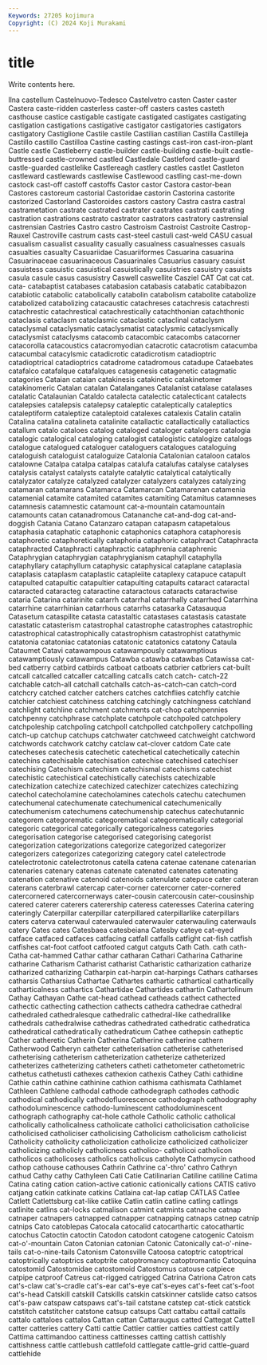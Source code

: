 ```yaml
---
Keywords: 27205 kojimura
Copyright: (C) 2024 Koji Murakami
---
```


# title

Write contents here.



llna castellum Castelnuovo-Tedesco Castelvetro casten Caster caster Castera caste-ridden casterless
caster-off casters castes casteth casthouse castice castigable castigate castigated castigates
castigating castigation castigations castigative castigator castigatories castigators castigatory Castiglione Castile
castile Castilian castilian Castilla Castilleja Castillo castillo Castilloa Castine casting
castings cast-iron cast-iron-plant Castle castle Castleberry castle-builder castle-building castle-built castle-buttressed
castle-crowned castled Castledale Castleford castle-guard castle-guarded castlelike Castlereagh castlery castles
castlet Castleton castleward castlewards castlewise Castlewood castling cast-me-down castock cast-off
castoff castoffs Castor castor Castora castor-bean Castores castoreum castorial Castoridae
castorin Castorina castorite castorized Castorland Castoroides castors castory Castra castra
castral castrametation castrate castrated castrater castrates castrati castrating castration castrations
castrato castrator castrators castratory castrensial castrensian Castries Castro castro Castroism
Castroist Castroite Castrop-Rauxel Castroville castrum casts cast-steel castuli cast-weld CASU
casual casualism casualist casuality casually casualness casualnesses casuals casualties casualty
Casuariidae Casuariiformes Casuarina casuarina Casuarinaceae casuarinaceous Casuarinales Casuarius casuary casuist
casuistess casuistic casuistical casuistically casuistries casuistry casuists casula casule casus
casusistry Caswell caswellite Casziel CAT Cat cat cat. cata- catabaptist
catabases catabasion catabasis catabatic catabibazon catabiotic catabolic catabolically catabolin catabolism
catabolite catabolize catabolized catabolizing catacaustic catachreses catachresis catachresti catachrestic catachrestical
catachrestically catachthonian catachthonic cataclasis cataclasm cataclasmic cataclastic cataclinal cataclysm cataclysmal
cataclysmatic cataclysmatist cataclysmic cataclysmically cataclysmist cataclysms catacomb catacombic catacombs catacorner
catacorolla catacoustics catacromyodian catacrotic catacrotism catacumba catacumbal catacylsmic catadicrotic catadicrotism
catadioptric catadioptrical catadioptrics catadrome catadromous catadupe Cataebates catafalco catafalque catafalques
catagenesis catagenetic catagmatic catagories Cataian cataian catakinesis catakinetic catakinetomer catakinomeric
Catalan catalan Catalanganes Catalanist catalase catalases catalatic Catalaunian Cataldo catalecta
catalectic catalecticant catalects catalepsies catalepsis catalepsy cataleptic cataleptically cataleptics cataleptiform
cataleptize cataleptoid catalexes catalexis Catalin catalin Catalina catalina catalineta catalinite
catallactic catallactically catallactics catallum catalo cataloes catalog cataloged cataloger catalogers
catalogia catalogic catalogical cataloging catalogist catalogistic catalogize catalogs catalogue catalogued
cataloguer cataloguers catalogues cataloguing cataloguish cataloguist cataloguize Catalonia Catalonian cataloon
catalos catalowne Catalpa catalpa catalpas catalufa catalufas catalyse catalyses catalysis
catalyst catalysts catalyte catalytic catalytical catalytically catalyzator catalyze catalyzed catalyzer
catalyzers catalyzes catalyzing catamaran catamarans Catamarca Catamarcan Catamarenan catamenia catamenial
catamite catamited catamites catamiting Catamitus catamneses catamnesis catamnestic catamount cat-a-mountain
catamountain catamounts catan catanadromous Catananche cat-and-dog cat-and-doggish Catania Catano Catanzaro
catapan catapasm catapetalous cataphasia cataphatic cataphonic cataphonics cataphora cataphoresis cataphoretic
cataphoretically cataphoria cataphoric cataphract Cataphracta cataphracted Cataphracti cataphractic cataphrenia cataphrenic
Cataphrygian cataphrygian cataphrygianism cataphyll cataphylla cataphyllary cataphyllum cataphysic cataphysical cataplane
cataplasia cataplasis cataplasm cataplastic catapleiite cataplexy catapuce catapult catapulted catapultic
catapultier catapulting catapults cataract cataractal cataracted cataracteg cataractine cataractous cataracts
cataractwise cataria Catarina catarinite catarrh catarrhal catarrhally catarrhed Catarrhina catarrhine
catarrhinian catarrhous catarrhs catasarka Catasauqua Catasetum cataspilite catasta catastaltic catastases
catastasis catastate catastatic catasterism catastrophal catastrophe catastrophes catastrophic catastrophical catastrophically
catastrophism catastrophist catathymic catatonia catatoniac catatonias catatonic catatonics catatony Cataula
Cataumet Catavi catawampous catawampously catawamptious catawamptiously catawampus Catawba catawba catawbas
Catawissa cat-bed catberry catbird catbirds catboat catboats catbrier catbriers cat-built
catcall catcalled catcaller catcalling catcalls catch catch- catch-22 catchable catch-all
catchall catchalls catch-as-catch-can catch-cord catchcry catched catcher catchers catches catchflies
catchfly catchie catchier catchiest catchiness catching catchingly catchingness catchland catchlight
catchline catchment catchments cat-chop catchpennies catchpenny catchphrase catchplate catchpole catchpoled
catchpolery catchpoleship catchpoling catchpoll catchpolled catchpollery catchpolling catch-up catchup catchups
catchwater catchweed catchweight catchword catchwords catchwork catchy catclaw cat-clover catdom
Cate cate catecheses catechesis catechetic catechetical catechetically catechin catechins catechisable
catechisation catechise catechised catechiser catechising Catechism catechism catechismal catechisms catechist
catechistic catechistical catechistically catechists catechizable catechization catechize catechized catechizer catechizes
catechizing catechol catecholamine catecholamines catechols catechu catechumen catechumenal catechumenate catechumenical
catechumenically catechumenism catechumens catechumenship catechus catechutannic categorem categorematic categorematical categorematically
categorial categoric categorical categorically categoricalness categories categorisation categorise categorised categorising
categorist categorization categorizations categorize categorized categorizer categorizers categorizes categorizing category
catel catelectrode catelectrotonic catelectrotonus catella catena catenae catenane catenarian catenaries
catenary catenas catenate catenated catenates catenating catenation catenative catenoid catenoids
catenulate catepuce cater cateran caterans caterbrawl catercap cater-corner catercorner cater-cornered
catercornered catercornerways cater-cousin catercousin cater-cousinship catered caterer caterers caterership cateress
cateresses Caterina catering cateringly Caterpillar caterpillar caterpillared caterpillarlike caterpillars caters
caterva caterwaul caterwauled caterwauler caterwauling caterwauls catery Cates cates Catesbaea
catesbeiana Catesby cateye cat-eyed catface catfaced catfaces catfacing catfall catfalls
catfight cat-fish catfish catfishes cat-foot catfoot catfooted catgut catguts Cath
Cath. cath cath- Catha cat-hammed Cathar cathar catharan Cathari Catharina
Catharine catharine Catharism Catharist catharist Catharistic catharization catharize catharized catharizing
Catharpin cat-harpin cat-harpings Cathars catharses catharsis Catharsius Cathartae Cathartes cathartic
cathartical cathartically catharticalness cathartics Cathartidae Cathartides cathartin Cathartolinum Cathay Cathayan
Cathe cat-head cathead catheads cathect cathected cathectic cathecting cathection cathects
cathedra cathedrae cathedral cathedraled cathedralesque cathedralic cathedral-like cathedrallike cathedrals cathedralwise
cathedras cathedrated cathedratic cathedratica cathedratical cathedratically cathedraticum Cathee cathepsin catheptic
Cather catheretic Catherin Catherina Catherine catherine cathern Catherwood Catheryn catheter
catheterisation catheterise catheterised catheterising catheterism catheterization catheterize catheterized catheterizes catheterizing
catheters catheti cathetometer cathetometric cathetus cathetusti cathexes cathexion cathexis Cathey
Cathi cathidine Cathie cathin cathine cathinine cathion cathisma cathismata Cathlamet
Cathleen Cathlene cathodal cathode cathodegraph cathodes cathodic cathodical cathodically cathodofluorescence
cathodograph cathodography cathodoluminescence cathodo-luminescent cathodoluminescent cathograph cathography cat-hole cathole Catholic
catholic catholical catholically catholicalness catholicate catholici catholicisation catholicise catholicised catholiciser
catholicising Catholicism catholicism catholicist Catholicity catholicity catholicization catholicize catholicized catholicizer
catholicizing catholicly catholicness catholico- catholicoi catholicon catholicos catholicoses catholics catholicus
catholyte Cathomycin cathood cathop cathouse cathouses Cathrin Cathrine ca'-thro' cathro
Cathryn cathud Cathy cathy Cathyleen Cati Catie Catilinarian Catiline catiline
Catima Catina cating cation cation-active cationic cationically cations CATIS cativo
catjang catkin catkinate catkins Catlaina cat-lap catlap CATLAS Catlee Catlett
Catlettsburg cat-like catlike Catlin catlin catline catling catlings catlinite catlins
cat-locks catmalison catmint catmints catnache catnap catnaper catnapers catnapped catnapper
catnapping catnaps catnep catnip catnips Cato catoblepas Catocala catocalid catocarthartic
catocathartic catochus Catoctin catoctin Catodon catodont catogene catogenic Catoism cat-o'-mountain
Caton Catonian catonian Catonic Catonically cat-o'-nine-tails cat-o-nine-tails Catonism Catonsville Catoosa
catoptric catoptrical catoptrically catoptrics catoptrite catoptromancy catoptromantic Catoquina catostomid Catostomidae
catostomoid Catostomus catouse catpiece catpipe catproof Catreus cat-rigged catrigged Catrina
Catriona Catron cats cat's-claw cat's-cradle cat's-ear cat's-eye cat's-eyes cat's-feet cat's-foot
cat's-head Catskill catskill Catskills catskin catskinner catslide catso catsos cat's-paw
catspaw catspaws cat's-tail catstane catstep cat-stick catstick catstitch catstitcher catstone
catsup catsups Catt cattabu cattail cattails cattalo cattaloes cattalos Cattan
cattan Cattaraugus catted Cattegat Cattell catter catteries cattery Catti cattie
Cattier cattier catties cattiest cattily Cattima cattimandoo cattiness cattinesses catting
cattish cattishly cattishness cattle cattlebush cattlefold cattlegate cattle-grid cattle-guard cattlehide
